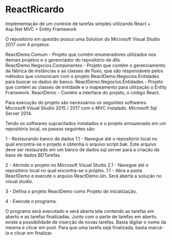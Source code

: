 # ReactRicardo
Implementação de um controle de tarefas simples utilizando React + Asp.Net MVC + Entity Framework

O repositório em questão possui uma Solution do Microsoft Visual Studio 2017 com 4 projetos:

ReactDemo.Comum - Projeto que contém enumeradores utilizados nos demais projetos e o gerenciador do repositório de dlls.
ReactDemo.Negocios.Componentes - Projeto que contém o gerenciamento da fábrica de instâncias e as classes de fluxo, que são responsáveis pelos métodos que comunicam com o projeto ReactDemo.Negocios.Entidades para buscar os dados do banco.
ReactDemo.Negocios.Entidades - Projeto que contém as classes de entidade e o mapeamento para utilização o Entity Framework.
ReactDemo - Contém a interface do projeto, o código React.

Para execução do projeto são necessários os seguintes softwares: 
  Microsoft Visual Studio 2015 / 2017 com o MVC instalado.
  Microsoft Sql Server 2014.
  
Tendo os softwares supracitados instalados e o projeto armazenado em um repositório local, os passos seguintes são:

1 - Restaurando banco de dados
  1.1 - Navegue até o repositório local no qual encontra-se o projeto e obtenha o arquivo script.bak. Este arquivo deve ser restaurado em um banco de dados sql server para a criação da base de dados BDTarefas.
  
2 - Abrindo o projeto no Microsoft Visual Studio
  2.1 - Navegue até o repositório local no qual encontra-se o projeto.
  1.1 - Abra a pasta ReactDemo e execute o arquivo ReactDemo.sln. Será aberta a solução no visual studio.
  
3 - Defina o projeto ReactDemo como Projeto de inicialização.

4 - Execute o programa.

O programa será executado e será aberta tela contendo as tarefas em aberto e as tarefas finalizadas.
Junto com o parte de tarefas em aberto, existe a possibilidade de inserção de novas tarefas. Basta digitar o nome da mesma e clicar em post.
Para que uma tarefa sejá finalizada, basta marcá-la e clicar em finalizar.
